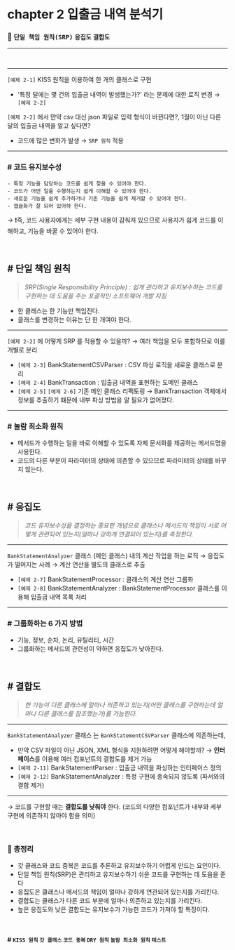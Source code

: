 # chapter 2 입출금 내역 분석기

### 📌 `단일 책임 원칙(SRP)` `응집도` `결합도`

---

<br/>

---
`[예제 2-1]` KISS 원칙을 이용하여 한 개의 클래스로 구현 
- '특정 달에는 몇 건의 입출금 내역이 발생했는가?' 라는 문제에 대한 로직 변경 → `[예제 2-2]`

`[예제 2-2]` 에서 먄약 csv 대신 json 파일로 입력 형식이 바뀐다면?, 1월이 아닌 다른 달의 입출금 내역을 알고 싶다면?
- 코드에 많은 변화가 발생 → `SRP 원칙` 적용
---

### # 코드 유지보수성
    - 툭정 기능을 담당하는 코드를 쉽게 찾을 수 있어야 한다.
    - 코드가 어떤 일을 수행하는지 쉽게 이해할 수 있어야 한다.
    - 새로운 기능을 쉽게 추가하거나 기존 기능을 쉽게 제거할 수 있어야 한다.
    - 캡슐화가 잘 되어 있어햐 한다.

→ ❗️즉, 코드 사용자에게는 세부 구현 내용이 감춰져 있으므로 사용자가 쉽게 코드를 이해하고, 기능을 바꿀 수 있어야 한다.

<br/>

## # 단일 책임 원칙
> _SRP(Single Responsibility Principle) : 쉽게 관리하고 유지보수하는 코드를 구현하는 데 도움을 주는 포괄적인 소프트웨어 개발 지침_

- 한 클래스는 한 기능만 책임진다.
- 클래스를 변경하는 이유는 단 한 개여야 한다.

---
`[예제 2-2]` 에 어떻게 SRP 를 적용할 수 있을까? → 여러 책임을 모두 포함하므로 이를 개별로 분리
- `[예제 2-3]` BankStatementCSVParser : CSV 파싱 로직을 새로운 클래스로 분리
- `[예제 2-4]` BankTransaction : 입출금 내역을 표현하는 도메인 클래스
- `[예제 2-5]` `[예제 2-6]` 기존 메인 클래스 리팩토링 → BankTransaction 객체에서 정보를 추출하기 떄문에 내부 파싱 방법을 알 필요가 없어졌다.
---

### # 놀람 최소화 원칙
- 메서드가 수행하는 일을 바로 이해할 수 있도록 자체 문서화를 제공하는 메서드명을 사용한다.
- 코드의 다른 부분이 파라미터의 상태에 의존할 수 있으므로 파라미터의 상태를 바꾸지 않는다.

<br/>

## # 응집도
> _코드 유지보수성을 결정하는 중요한 개념으로 클래스나 메서드의 책임이 서로 어떻게 관련되어 있는지(얼마나 강하게 연결되어 있는지)를 측정한다._

---
`BankStatementAnalyzer` 클래스 (메인 클래스) 내의 계산 작업을 하는 로직 → 응집도가 떨어지는 사례 → 계산 연산을 별도의 클래스로 추출
- `[예제 2-7]` BankStatementProcessor : 클래스의 계산 연산 그룹화
- `[예제 2-8]` BankStatementAnalyzer : BankStatementProcessor 클래스를 이용해 입출금 내역 목록 처리
---

### # 그룹화하는 6 가지 방법
- 기능, 정보, 순차, 논리, 유틸리티, 시간
- 그룹화하는 메서드의 관련성이 약하면 응집도가 낮아진다.

<br/>

## # 결합도
> _한 기능이 다른 클래스에 얼마나 의존하고 있는지(어떤 클래스를 구현하는데 얼마나 다른 클래스를 참조했는가)를 가늠한다._

---
`BankStatementAnalyzer` 클래스 는 `BankStatementCSVParser` 클래스에 의존하는데,
- 만약 CSV 파일이 아닌 JSON, XML 형식을 지원하려면 어떻게 해야할까? → **인터페이스**를 이용해 여러 컴포넌트의 결합도를 제거 가능  
- `[예제 2-11]` BankStatementParser : 입출금 내역을 파싱하는 인터페이스 정의 
- `[예제 2-12]` BankStatementAnalyzer : 특정 구현에 종속되지 않도록 (파서와의 결합 제거)
---
→ 코드를 구현할 때는 **결합도를 낮춰야** 한다. (코드의 다양한 컴포넌트가 내부와 세부 구현에 의존하지 않아야 함을 의미)

<br/>

### 📌  총정리

- 갓 클래스와 코드 중복은 코드를 추론하고 유지보수하기 어렵게 만드는 요인이다.
- 단일 책임 원칙(SRP)은 관리하고 유지보수하기 쉬운 코드를 구현하는 데 도움을 준다
- 응집도은 클래스나 메서드의 책임이 얼마나 강하게 연관되어 있는지를 가리킨다.
- 결합도는 클래스가 다른 코드 부분에 얼마나 의존하고 있는지를 가리킨다.
- 높은 응집도와 낮은 결합도는 유지보수가 가능한 코드가 가져야 할 특징이다.

<br/>

#### # `KISS 원칙` `갓 클래스` `코드 중복` `DRY 원칙` `놀람 최소화 원칙` `테스트`